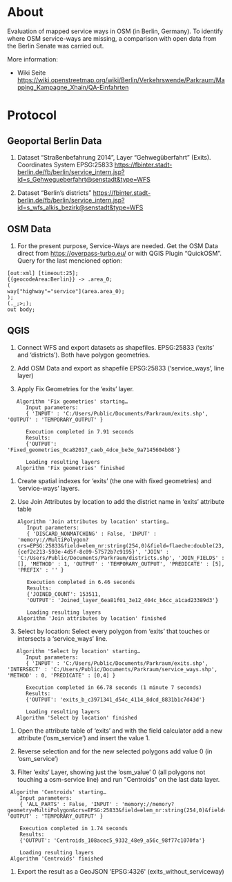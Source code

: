 # About

Evaluation of mapped service ways in OSM (in Berlin, Germany). To identify where OSM service-ways are missing, a comparison with open data from the Berlin Senate was carried out. 


More information:
- Wiki Seite https://wiki.openstreetmap.org/wiki/Berlin/Verkehrswende/Parkraum/Mapping_Kampagne_Xhain/QA-Einfahrten


# Protocol

## Geoportal Berlin Data

1. Dataset “Straßenbefahrung 2014”, Layer “Gehwegüberfahrt” (Exits). Coordinates System EPSG:25833
https://fbinter.stadt-berlin.de/fb/berlin/service_intern.jsp?id=s_Gehwegueberfahrt@senstadt&type=WFS


2. Dataset “Berlin’s districts” 
https://fbinter.stadt-berlin.de/fb/berlin/service_intern.jsp?id=s_wfs_alkis_bezirk@senstadt&type=WFS


## OSM Data

1. For the present purpose, Service-Ways are needed.  Get the OSM Data  direct from https://overpass-turbo.eu/ or with QGIS Plugin “QuickOSM”. Query for the last mencioned option:

```
[out:xml] [timeout:25];
{{geocodeArea:Berlin}} -> .area_0;
(
way["highway"="service"](area.area_0);
);
(._;>;);
out body;

```

## QGIS

1. Connect WFS and export datasets as shapefiles. EPSG:25833 (‘exits’ and ‘districts’). Both have polygon geometries.

1. Add OSM Data and export as shapefile EPSG:25833 (‘service_ways’, line layer)

1. Apply Fix Geometries for the ‘exits’ layer.
```
   Algorithm 'Fix geometries' starting…
      Input parameters:
      { 'INPUT' : 'C:/Users/Public/Documents/Parkraum/exits.shp', 'OUTPUT' : 'TEMPORARY_OUTPUT' }

      Execution completed in 7.91 seconds
      Results:
      {'OUTPUT': 'Fixed_geometries_0ca82017_caeb_4dce_be3e_9a7145604b08'}

      Loading resulting layers
   Algorithm 'Fix geometries' finished
```
1. Create spatial indexes for ‘exits’ (the one with fixed geometries) and ‘service-ways’ layers.

1. Use Join Attributes by location to add the district name in ‘exits’ attribute table 
   ```
   Algorithm 'Join attributes by location' starting…
      Input parameters:
      { 'DISCARD_NONMATCHING' : False, 'INPUT' : 'memory://MultiPolygon?crs=EPSG:25833&field=elem_nr:string(254,0)&field=flaeche:double(23,15)&field=gis_id:string(254,0)&field=material:string(254,0)&field=bezirk:string(254,0)&field=osm_servic:string(10,0)&field=bezirk2:string(21,0)&uid={cef2c213-593e-4d5f-8c09-57572b7c9195}', 'JOIN' : 'C:/Users/Public/Documents/Parkraum/districts.shp', 'JOIN_FIELDS' : [], 'METHOD' : 1, 'OUTPUT' : 'TEMPORARY_OUTPUT', 'PREDICATE' : [5], 'PREFIX' : '' }

      Execution completed in 6.46 seconds
      Results:
      {'JOINED_COUNT': 153511,
      'OUTPUT': 'Joined_layer_6ea81f01_3e12_404c_b6cc_a1cad23389d3'}

      Loading resulting layers
   Algorithm 'Join attributes by location' finished

1. Select by location: Select every polygon from ‘exits’ that touches or intersects a ‘service_ways’ line.
```
   Algorithm 'Select by location' starting…
      Input parameters:
      { 'INPUT' : 'C:/Users/Public/Documents/Parkraum/exits.shp', 'INTERSECT' : 'C:/Users/Public/Documents/Parkraum/service_ways.shp', 'METHOD' : 0, 'PREDICATE' : [0,4] }

      Execution completed in 66.78 seconds (1 minute 7 seconds)
      Results:
      {'OUTPUT': 'exits_b_c3971341_d54c_4114_8dcd_8831b1c7d43d'}

      Loading resulting layers
   Algorithm 'Select by location' finished
```
1. Open the attribute table of ‘exits’ and with the field calculator add a new attribute (‘osm_service’) and insert the value 1.

1. Reverse selection and for the new selected polygons add value 0 (in ‘osm_service’)

1. Filter ‘exits‘ Layer, showing just the ‘osm_value’ 0 (all polygons not touching a osm-service line) and run "Centroids" on the last data layer.
  ```
   Algorithm 'Centroids' starting…
      Input parameters:
      { 'ALL_PARTS' : False, 'INPUT' : 'memory://memory?geometry=MultiPolygon&crs=EPSG:25833&field=elem_nr:string(254,0)&field=flaeche:double(23,15)&field=gis_id:string(254,0)&field=material:string(254,0)&field=bezirk:string(254,0)&field=osm_servic:string(10,0)&field=bezirk2:string(21,0)', 'OUTPUT' : 'TEMPORARY_OUTPUT' }

      Execution completed in 1.74 seconds
      Results:
      {'OUTPUT': 'Centroids_108acec5_9332_48e9_a56c_98f77c1070fa'}

      Loading resulting layers
   Algorithm 'Centroids' finished
```
1. Export the result as a GeoJSON 'EPSG:4326'  (exits_without_serviceway)